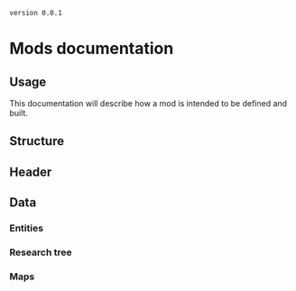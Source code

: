 `version 0.0.1`

# Mods documentation

## Usage

This documentation will describe how a mod is intended to be defined and built.

## Structure

## Header

## Data

### Entities

### Research tree

### Maps

